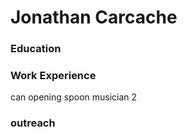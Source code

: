 # Jonathan Carcache

### Education 

### Work Experience 
can opening 
spoon musician 
2

### outreach
